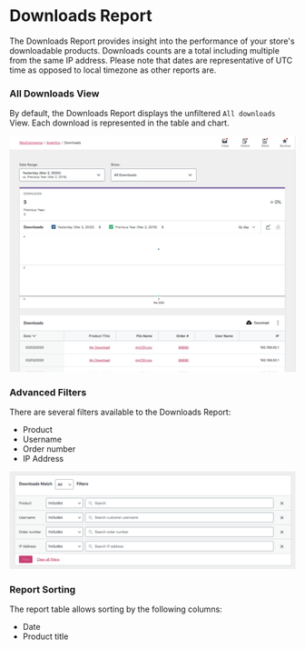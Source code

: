 # Downloads Report

The Downloads Report provides insight into the performance of your store's downloadable products. Downloads counts are a total including multiple from the same IP address. Please note that dates are representative of UTC time as opposed to local timezone as other reports are.

### All Downloads View

By default, the Downloads Report displays the unfiltered `All downloads` View. Each download is represented in the table and chart.

![Downloads Report All Downloads View](images/analytics-downloads-report.png)

### Advanced Filters

There are several filters available to the Downloads Report:

- Product
- Username
- Order number
- IP Address

![Downloads Report Advanced Filters](images/analytics-downloads-report-advanced-filters.png)

### Report Sorting

The report table allows sorting by the following columns:

- Date
- Product title
